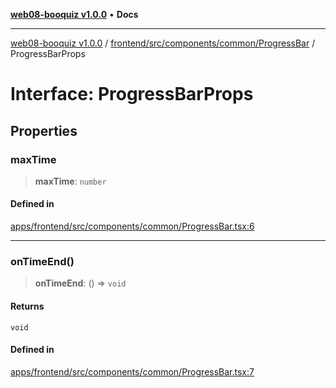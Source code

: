 [**web08-booquiz v1.0.0**](../../../../../../README.md) • **Docs**

***

[web08-booquiz v1.0.0](../../../../../../modules.md) / [frontend/src/components/common/ProgressBar](../README.md) / ProgressBarProps

# Interface: ProgressBarProps

## Properties

### maxTime

> **maxTime**: `number`

#### Defined in

[apps/frontend/src/components/common/ProgressBar.tsx:6](https://github.com/boostcampwm-2024/web08-BooQuiz/blob/070f8cd9fc8f2112d3401f93894ddd08f59e2916/apps/frontend/src/components/common/ProgressBar.tsx#L6)

***

### onTimeEnd()

> **onTimeEnd**: () => `void`

#### Returns

`void`

#### Defined in

[apps/frontend/src/components/common/ProgressBar.tsx:7](https://github.com/boostcampwm-2024/web08-BooQuiz/blob/070f8cd9fc8f2112d3401f93894ddd08f59e2916/apps/frontend/src/components/common/ProgressBar.tsx#L7)
